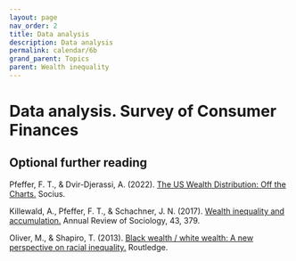 ```yaml
---
layout: page
nav_order: 2
title: Data analysis
description: Data analysis
permalink: calendar/6b
grand_parent: Topics
parent: Wealth inequality
---
```


# Data analysis. Survey of Consumer Finances


## Optional further reading

Pfeffer, F. T., & Dvir-Djerassi, A. (2022). [The US Wealth Distribution: Off the Charts.]((https://doi.org/10.1177/23780231221143957)) Socius.

Killewald, A., Pfeffer, F. T., & Schachner, J. N. (2017). [Wealth inequality and accumulation.](https://doi.org/10.1146/annurev-soc-060116-053331) Annual Review of Sociology, 43, 379.

Oliver, M., & Shapiro, T. (2013). [Black wealth / white wealth: A new perspective on racial inequality.](https://www.taylorfrancis.com/books/mono/10.4324/9780203707425/black-wealth-white-wealth-melvin-oliver-thomas-shapiro) Routledge.